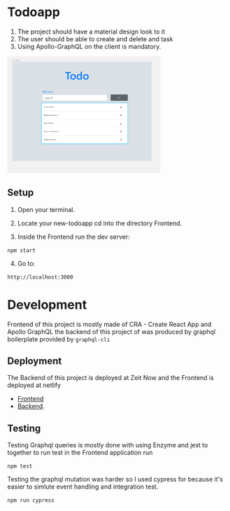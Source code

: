 # Todoapp
1. The project should have a material design look to it
2. The user should be able to create and delete and task
3. Using Apollo-GraphQL on the client is mandatory.

<img src="design.png" width="350"> 


## Setup

1. Open your terminal.

2. Locate your new-todoapp cd into the directory Frontend.

3. Inside the Frontend run the dev server:
```
npm start
```

4. Go to:
```
http://localhost:3000
```


# Development
 Frontend of this project is mostly made of CRA - Create React App and Apollo GraphQL the backend of this project of was produced by graphql boilerplate provided by `graphql-cli` 

## Deployment

The Backend of this project is deployed at Zeit Now and the Frontend is deployed at netlify

* [Frontend](https://5bed79df3813f0466aae502b--todoproject.netlify.com/) 
* [Backend](https://my-app-nkefnbuovn.now.sh). 

## Testing

Testing Graphql queries is mostly done with using Enzyme and jest to together to run test in the Frontend application run

```
npm test
```

Testing the graphql mutation was harder so I used cypress for because it's easier to simlute event handling and integration test. 


```
npm run cypress
```
